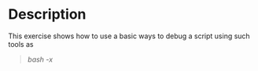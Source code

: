 # Description
This exercise shows how to use a basic ways to debug a script using such tools as
> _bash -x <SCRIPT>_

or

> _trap DEBUG_
>
> ...
>
> _trap - DEBUG_

The _bad-script_ contains errors and _good-script_ is empty from errors.
